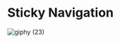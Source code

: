 # Sticky Navigation
![giphy (23)](https://github.com/Bahadir-Uysal/Sticky-Navbar/assets/149229956/bab9a011-5932-476e-8f82-9eaf91164a49)
